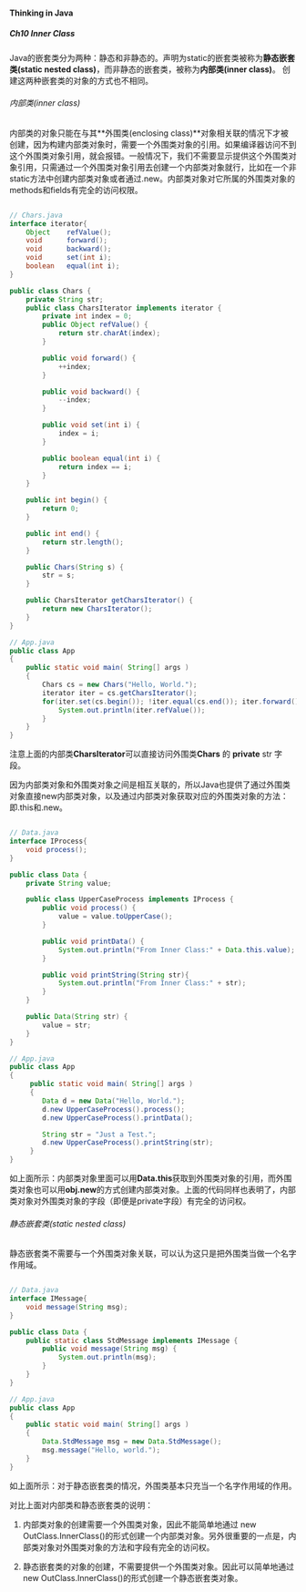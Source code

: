 #### Thinking in Java
##### Ch10 Inner Class
Java的嵌套类分为两种：静态和非静态的。声明为static的嵌套类被称为**静态嵌套类(static nested class)**，而非静态的嵌套类，被称为**内部类(inner class)**。
创建这两种嵌套类的对象的方式也不相同。

###### 内部类(inner class)
内部类的对象只能在与其**外围类(enclosing class)**对象相关联的情况下才被创建，因为构建内部类对象时，需要一个外围类对象的引用。如果编译器访问不到这个外围类对象引用，就会报错。一般情况下，我们不需要显示提供这个外围类对象引用，只需通过一个外围类对象引用去创建一个内部类对象就行，比如在一个非static方法中创建内部类对象或者通过.new。内部类对象对它所属的外围类对象的methods和fields有完全的访问权限。

```Java

// Chars.java
interface iterator{
    Object    refValue();
    void      forward();
    void      backward();
    void      set(int i);
    boolean   equal(int i);
}

public class Chars {
    private String str;
    public class CharsIterator implements iterator {
        private int index = 0;
        public Object refValue() {
            return str.charAt(index);
        }

        public void forward() {
            ++index;
        }

        public void backward() {
            --index;
        }

        public void set(int i) {
            index = i;
        } 

        public boolean equal(int i) {
            return index == i;
        }
    }

    public int begin() {
        return 0;
    }

    public int end() {
        return str.length();
    }

    public Chars(String s) {
        str = s;
    }

    public CharsIterator getCharsIterator() {
        return new CharsIterator();
    }
}

// App.java
public class App 
{
    public static void main( String[] args )
    {
        Chars cs = new Chars("Hello, World.");
        iterator iter = cs.getCharsIterator();
        for(iter.set(cs.begin()); !iter.equal(cs.end()); iter.forward()) {
            System.out.println(iter.refValue());
        }
    }
}

```
注意上面的内部类**CharsIterator**可以直接访问外围类**Chars** 的 **private** str 字段。

因为内部类对象和外围类对象之间是相互关联的，所以Java也提供了通过外围类对象直接new内部类对象，以及通过内部类对象获取对应的外围类对象的方法：即.this和.new。

```Java

// Data.java
interface IProcess{
    void process();
}

public class Data {
    private String value;

    public class UpperCaseProcess implements IProcess {
        public void process() {
            value = value.toUpperCase();
        }

        public void printData() {
            System.out.println("From Inner Class:" + Data.this.value);
        }

        public void printString(String str){
            System.out.println("From Inner Class:" + str);
        }
    }

    public Data(String str) {
        value = str;
    }
}

// App.java
public class App 
{
     public static void main( String[] args )
     {
        Data d = new Data("Hello, World.");
        d.new UpperCaseProcess().process();
        d.new UpperCaseProcess().printData();

        String str = "Just a Test.";
        d.new UpperCaseProcess().printString(str);
     }
}

```
如上面所示：内部类对象里面可以用**Data.this**获取到外围类对象的引用，而外围类对象也可以用**obj.new**的方式创建内部类对象。上面的代码同样也表明了，内部类对象对外围类对象的字段（即便是private字段）有完全的访问权。


###### 静态嵌套类(static nested class)
静态嵌套类不需要与一个外围类对象关联，可以认为这只是把外围类当做一个名字作用域。
```Java

// Data.java
interface IMessage{
    void message(String msg);
}

public class Data {
    public static class StdMessage implements IMessage {
        public void message(String msg) {
            System.out.println(msg);
        }
    }
}

// App.java
public class App 
{
    public static void main( String[] args )
    {
        Data.StdMessage msg = new Data.StdMessage();
        msg.message("Hello, world.");
    }
}

```
如上面所示：对于静态嵌套类的情况，外围类基本只充当一个名字作用域的作用。

对比上面对内部类和静态嵌套类的说明：
1. 内部类对象的创建需要一个外围类对象，因此不能简单地通过 new OutClass.InnerClass()的形式创建一个内部类对象。另外很重要的一点是，内部类对象对外围类对象的方法和字段有完全的访问权。

2. 静态嵌套类的对象的创建，不需要提供一个外围类对象。因此可以简单地通过 new OutClass.InnerClass()的形式创建一个静态嵌套类对象。